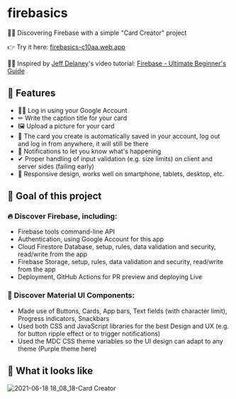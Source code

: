 # firebasics

🕵️‍♂️ Discovering Firebase with a simple "Card Creator" project

👉 Try it here: [firebasics-c10aa.web.app](https://firebasics-c10aa.web.app/)

👨‍🏫 Inspired by [Jeff Delaney](https://fireship.io/)'s video tutorial: [Firebase - Ultimate Beginner's Guide](https://youtu.be/9kRgVxULbag)

## 🔮 Features

- 👨‍💼 Log in using your Google Account
- ✏ Write the caption title for your card
- 🖼 Upload a picture for your card
- 💾 The card you create is automatically saved in your account, log out and log in from anywhere, it will still be there
- 💬 Notifications to let you know what's happening
- ✔ Proper handling of input validation (e.g. size limits) on client and server sides (failing early)
- 📱 Responsive design, works well on smartphone, tablets, desktop, etc.

## 🎯 Goal of this project

### 🔥 Discover Firebase, including:

- Firebase tools command-line API
- Authentication, using Google Account for this app
- Cloud Firestore Database, setup, rules, data validation and security, read/write from the app
- Firebase Storage, setup, rules, data validation and security, read/write from the app
- Deployment, GitHub Actions for PR preview and deploying Live

### 🎨 Discover Material UI Components:

- Made use of Buttons, Cards, App bars, Text fields (with character limit), Progress indicators, Snackbars
- Used both CSS and JavaScript libraries for the best Design and UX (e.g. for button ripple effect or to trigger notifications)
- Used the MDC CSS theme variables so the UI design can adapt to any theme (Purple theme here)

## 📸 What it looks like

![2021-06-18 18_08_18-Card Creator](https://user-images.githubusercontent.com/64347790/122597611-83697b80-d063-11eb-92c4-811e810f92ab.png)
